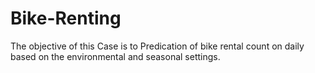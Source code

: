 # Bike-Renting
The objective of this Case is to Predication of bike rental count on daily based on the  environmental and seasonal settings. 
